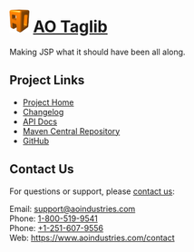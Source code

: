 # [<img src="ao-logo.png" alt="AO Logo" width="35" height="40">](https://www.aoindustries.com/) [AO Taglib](https://www.aoindustries.com/ao-taglib/)
Making JSP what it should have been all along.

## Project Links
* [Project Home](https://www.aoindustries.com/ao-taglib/)
* [Changelog](https://www.aoindustries.com/ao-taglib/changelog)
* [API Docs](https://www.aoindustries.com/ao-taglib/apidocs/)
* [Maven Central Repository](https://search.maven.org/#search%7Cgav%7C1%7Cg:%22com.aoindustries%22%20AND%20a:%22ao-taglib%22)
* [GitHub](https://github.com/aoindustries/ao-taglib)

## Contact Us
For questions or support, please [contact us](https://www.aoindustries.com/contact):

Email: [support@aoindustries.com](mailto:support@aoindustries.com)  
Phone: [1-800-519-9541](tel:1-800-519-9541)  
Phone: [+1-251-607-9556](tel:+1-251-607-9556)  
Web: https://www.aoindustries.com/contact
